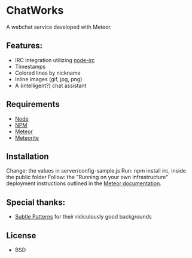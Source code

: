 # ChatWorks
A webchat service developed with Meteor.

## Features:
* IRC integration utilizing [node-irc](http://github.com/martynsmith/node-irc)
* Timestamps
* Colored lines by nickname
* Inline images (gif, jpg, png)
* A (intelligent?) chat assistant

## Requirements
* [Node](https://github.com/joyent/node)
* [NPM](https://github.com/isaacs/npm)
* [Meteor](https://github.com/meteor/meteor)
* [Meteorite](https://github.com/oortcloud/meteorite)

## Installation
Change: the values in server/config-sample.js
Run: npm install irc, inside the public folder
Follow: the "Running on your own infrastructure" deployment instructions outlined in the [Meteor documentation](http://docs.meteor.com/#deploying).


## Special thanks:
* [Subtle Patterns](http://subtlepatterns.com/) for their ridiculously good backgrounds

## License
* BSD
